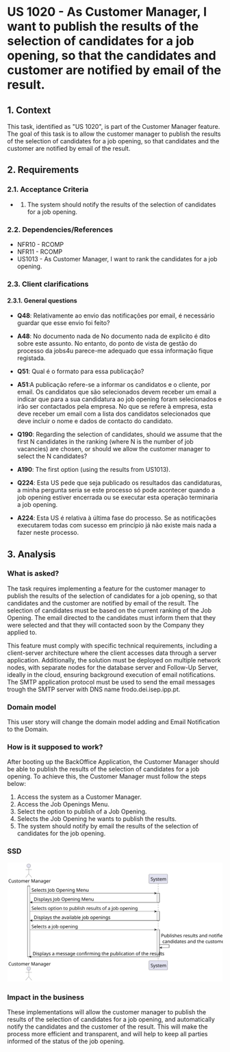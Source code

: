 # US 1020 - As Customer Manager, I want to publish the results of the selection of candidates for a job opening, so that the candidates and customer are notified by email of the result.

## 1. Context

This task, identified as "US 1020", is part of the Customer Manager feature. The goal of this task is to allow the customer
manager to publish the results of the selection of candidates for a job opening, so that candidates and the customer are
notified by email of the result.

## 2. Requirements

### 2.1. Acceptance Criteria

- 1. The system should notify the results of the selection of candidates for a job opening.

### 2.2. Dependencies/References

- NFR10 - RCOMP
- NFR11 - RCOMP
- US1013 - As Customer Manager, I want to rank the candidates for a job opening.

### 2.3. Client clarifications

#### 2.3.1. General questions

- **Q48**: Relativamente ao envio das notificações por email, é necessário guardar que esse envio foi feito?
- **A48**: No documento nada de No documento nada de explicito é dito sobre este assunto. No entanto, do ponto de vista de
  gestão do processo da jobs4u parece-me adequado que essa informação fique registada.

- **Q51**: Qual é o formato para essa publicação?
- **A51**:A publicação refere-se a informar os candidatos e o cliente, por email. Os candidatos que são selecionados
  devem receber um email a indicar que para a sua candidatura ao job opening foram selecionados e irão ser contactados pela empresa.
  No que se refere à empresa, esta deve receber um email com a lista dos candidatos selecionados que deve incluir o nome e dados de contacto do candidato.

- **Q190**: Regarding the selection of candidates, should we assume that the first N candidates in the ranking
  (where N is the number of job vacancies) are chosen, or should we allow the customer manager to select the N candidates?
- **A190**: The first option (using the results from US1013).

- **Q224**: Esta US pede que seja publicado os resultados das candidaturas, a minha pergunta seria se este processo só
  pode acontecer quando a job opening estiver encerrada ou se executar esta operação terminaria a job opening.
- **A224**: Esta US é relativa à última fase do processo. Se as notificações executarem todas com sucesso em princípio
  já não existe mais nada a fazer neste processo.


## 3. Analysis

### What is asked?

The task requires implementing a feature for the customer manager to publish the results of the selection of candidates
for a job opening, so that candidates and the customer are notified by email of the result. The selection of candidates
must be based on the current ranking of the Job Opening. The email directed to the candidates must inform them that they
were selected and that they will contacted soon by the Company they applied to.

This feature must comply with specific technical requirements, including a client-server architecture where the client accesses data through a server application.
Additionally, the solution must be deployed on multiple network nodes, with separate nodes for the database server and Follow-Up Server,
ideally in the cloud, ensuring background execution of email notifications. The SMTP application protocol must be used 
to send the email messages trough the SMTP server with DNS name frodo.dei.isep.ipp.pt.

### Domain model

This user story will change the domain model adding and Email Notification to the Domain.

### How is it supposed to work?

After booting up the BackOffice Application, the Customer Manager should be able to publish the results of the selection of candidates for a job opening.
To achieve this, the Customer Manager must follow the steps below:
1. Access the system as a Customer Manager.
2. Access the Job Openings Menu.
3. Select the option to publish of a Job Opening.
4. Selects the Job Opening he wants to publish the results.
5. The system should notify by email the results of the selection of candidates for the job opening.

### SSD

![s](SSD//ssd.svg)

### Impact in the business

These implementations will allow the customer manager to publish the results of the selection of candidates for a job opening,
and automatically notify the candidates and the customer of the result. This will make the process more efficient and transparent,
and will help to keep all parties informed of the status of the job opening.





